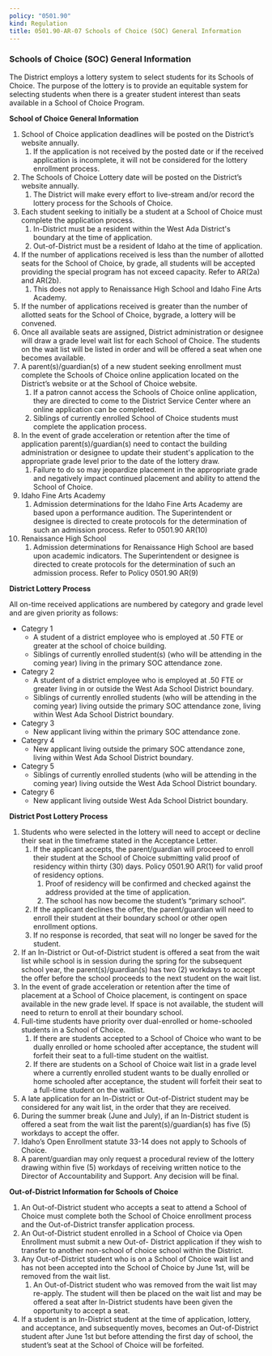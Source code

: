 ```yaml
---
policy: "0501.90"
kind: Regulation
title: 0501.90-AR-07 Schools of Choice (SOC) General Information
---
```


### Schools of Choice (SOC) General Information

The District employs a lottery system to select students for its Schools of Choice. The purpose of the lottery is to provide an equitable system for selecting students when there is a greater student interest than seats available in a School of Choice Program.

**School of Choice General Information**

1. School of Choice application deadlines will be posted on the District’s website annually.
    1. If the application is not received by the posted date or if the received application is incomplete, it will not be considered for the lottery enrollment process.
2. The Schools of Choice Lottery date will be posted on the District’s website annually.
    1. The District will make every effort to live-stream and/or record the lottery process for the Schools of Choice.
3. Each student seeking to initially be a student at a School of Choice must complete the application process.
    1. In-District must be a resident within the West Ada District's boundary at the time of application.
    2. Out-of-District must be a resident of Idaho at the time of application.
4. If the number of applications received is less than the number of allotted seats for the School of Choice, by grade, all students will be accepted providing the special program has not exceed capacity. Refer to AR(2a) and AR(2b).
    1. This does not apply to Renaissance High School and Idaho Fine Arts Academy.
5. If the number of applications received is greater than the number of allotted seats for the School of Choice, bygrade, a lottery will be convened.
6. Once all available seats are assigned, District administration or designee will draw a grade level wait list for each School of Choice. The students on the wait list will be listed in order and will be offered a seat when one becomes available.
7. A parent(s)/guardian(s) of a new student seeking enrollment must complete the Schools of Choice online application located on the District’s website or at the School of Choice website.
    1. If a patron cannot access the Schools of Choice online application, they are directed to come to the District Service Center where an online application can be completed.
    2. Siblings of currently enrolled School of Choice students must complete the application process.
8. In the event of grade acceleration or retention after the time of application parent(s)/guardian(s) need to contact the building administration or designee to update their student's application to the appropriate grade level prior to the date of the lottery draw.
    1. Failure to do so may jeopardize placement in the appropriate grade and negatively impact continued placement and ability to attend the School of Choice.
9. Idaho Fine Arts Academy
    1. Admission determinations for the Idaho Fine Arts Academy are based upon a performance audition. The Superintendent or designee is directed to create protocols for the determination of such an admission process. Refer to 0501.90 AR(10)
10. Renaissance High School
    1. Admission determinations for Renaissance High School are based upon academic indicators. The Superintendent or designee is directed to create protocols for the determination of such an admission process. Refer to Policy 0501.90 AR(9)

**District Lottery Process**

All on-time received applications are numbered by category and grade level and are given priority as follows:

- Categry 1
    - A student of a district employee who is employed at .50 FTE or greater at the school of choice building.
    - Siblings of currently enrolled student(s) (who will be attending in the coming year) living in the primary SOC attendance zone.
- Categry 2
    - A student of a district employee who is employed at .50 FTE or greater living in or outside the West Ada School District boundary.
    - Siblings of currently enrolled students (who will be attending in the coming year) living outside the primary SOC attendance zone, living within West Ada School District boundary.
- Categry 3
    - New applicant living within the primary SOC attendance zone.
- Categry 4
    - New applicant living outside the primary SOC attendance zone, living within West Ada School District boundary.
- Categry 5
    - Siblings of currently enrolled students (who will be attending in the coming year) living outside the West Ada School District boundary.
- Categry 6
    - New applicant living outside West Ada School District boundary.

**District Post Lottery Process**

1. Students who were selected in the lottery will need to accept or decline their seat in the timeframe stated in the Acceptance Letter.
    1. If the applicant accepts, the parent/guardian will proceed to enroll their student at the School of Choice submitting valid proof of residency within thirty (30) days. Policy 0501.90 AR(1) for valid proof of residency options.
        1. Proof of residency will be confirmed and checked against the address provided at the time of application.
        2. The school has now become the student’s “primary school”.
    2. If the applicant declines the offer, the parent/guardian will need to enroll their student at their boundary school or other open enrollment options.
    3. If no response is recorded, that seat will no longer be saved for the student.
2. If an In-District or Out-of-District student is offered a seat from the wait list while school is in session during the spring for the subsequent school year, the parent(s)/guardian(s) has two (2) workdays to accept the offer before the school proceeds to the next student on the wait list.
3. In the event of grade acceleration or retention after the time of placement at a School of Choice placement, is contingent on space available in the new grade level. If space is not available, the student will need to return to enroll at their boundary school.
4. Full-time students have priority over dual-enrolled or home-schooled students in a School of Choice.
    1. If there are students accepted to a School of Choice who want to be dually enrolled or home schooled after acceptance, the student will forfeit their seat to a full-time student on the waitlist.
    2. If there are students on a School of Choice wait list in a grade level where a currently enrolled student wants to be dually enrolled or home schooled after acceptance, the student will forfeit their seat to a full-time student on the waitlist.
5. A late application for an In-District or Out-of-District student may be considered for any wait list, in the order that they are received.
6. During the summer break (June and July), if an In-District student is offered a seat from the wait list the parent(s)/guardian(s) has five (5) workdays to accept the offer.
7. Idaho’s Open Enrollment statute 33-14 does not apply to Schools of Choice.
8. A parent/guardian may only request a procedural review of the lottery drawing within five (5) workdays of receiving written notice to the Director of Accountability and Support. Any decision will be final.


**Out-of-District Information for Schools of Choice**

1. An Out-of-District student who accepts a seat to attend a School of Choice must complete both the School of Choice enrollment process and the Out-of-District transfer application process.
2. An Out-of-District student enrolled in a School of Choice via Open Enrollment must submit a new Out-of- District application if they wish to transfer to another non-school of choice school within the District.
3. Any Out-of-District student who is on a School of Choice wait list and has not been accepted into the School of Choice by June 1st, will be removed from the wait list.
    1. An Out-of-District student who was removed from the wait list may re-apply. The student will then be placed on the wait list and may be offered a seat after In-District students have been given the opportunity to accept a seat.
4. If a student is an In-District student at the time of application, lottery, and acceptance, and subsequently moves, becomes an Out-of-District student after June 1st but before attending the first day of school, the student’s seat at the School of Choice will be forfeited.
